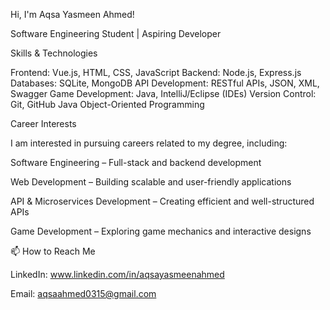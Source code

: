 Hi, I'm Aqsa Yasmeen Ahmed!

Software Engineering Student | Aspiring Developer


Skills & Technologies

Frontend: Vue.js, HTML, CSS, JavaScript
Backend: Node.js, Express.js
Databases: SQLite, MongoDB
API Development: RESTful APIs, JSON, XML, Swagger
Game Development: Java, IntelliJ/Eclipse (IDEs)
Version Control: Git, GitHub
Java Object-Oriented Programming


Career Interests

I am interested in pursuing careers related to my degree, including:

Software Engineering – Full-stack and backend development

Web Development – Building scalable and user-friendly applications

API & Microservices Development – Creating efficient and well-structured APIs

Game Development – Exploring game mechanics and interactive designs




📫 How to Reach Me

LinkedIn: www.linkedin.com/in/aqsayasmeenahmed

Email: aqsaahmed0315@gmail.com
